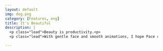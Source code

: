 ```yaml
---
layout: default
img: dog.png
category: [Features, eng]
title: It's Beautiful
description: |
  <p class="lead">Beauty is productivity.<p>
  <p class="lead">With gentle face and smooth animations, I hope Pace can be a product delights you.</p>

---
```

